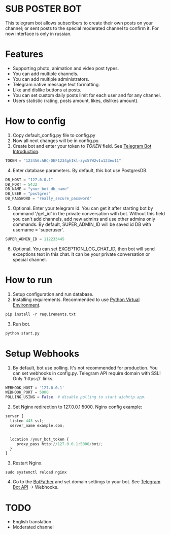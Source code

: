 # SUB POSTER BOT
This telegram bot allows subscribers to create their own posts on your channel; or sent posts to the special moderated
channel to confirm it. 
For now interface is only in russian.

# Features
- Supporting photo, animation and video post types.
- You can add multiple channels.
- You can add multiple administrators.
- Telegram native message text formatting.
- Like and dislike buttons at posts.
- You can set custom daily posts limit for each user and for any channel.
- Users statistic (rating, posts amount, likes, dislikes amount).

# How to config
1. Copy default_config.py file to config.py
2. Now all next changes will be in config.py.
3. Create bot and enter your token to *TOKEN* field. See [Telegram Bot Introduction](https://core.telegram.org/bots).
```python
TOKEN = "123456:ABC-DEF1234ghIkl-zyx57W2v1u123ew11"
```

4. Enter database parameters. By default, this bot use PostgresDB.
```python
DB_HOST = "127.0.0.1"
DB_PORT = 5432
DB_NAME = "your_bot_db_name"
DB_USER = "postgres"
DB_PASSWORD = "really_secure_password"
```

5. Optional. Enter your telegram id. You can get it after starting bot by command '/get_id' in the private conversation with bot.
Without this field you can't add channels, add new admins and use other admins only commands. 
By default, SUPER_ADMIN_ID will be saved id DB with username = 'superuser'.
```python
SUPER_ADMIN_ID = 112233445
```

6. Optional. You can set EXCEPTION_LOG_CHAT_ID, then bot will send exceptions text in this chat. It can be your private
conversation or special channel.

# How to run
1. Setup configuration and run database.
2. Installing requirements. Recommended to use [Python Virtual Environment](https://docs.python.org/3/tutorial/venv.html).
```python
pip install -r requirements.txt
```
3. Run bot.
```python
python start.py
```

# Setup Webhooks
1. By default, bot use polling. It's not recommended for production. You can set webhooks in config.py.
Telegram API require domain with SSL! Only 'https://' links.
   
```python
WEBHOOK_HOST = '127.0.0.1'
WEBHOOK_PORT = 5000
POLLING_USING = False  # disable polling to start aiohttp app.
```

2. Set Nginx redirection to 127.0.0.1:5000.
Nginx config example:
   
```python
server {
  listen 443 ssl;
  server_name example.com;


  location /your_bot_token {
     proxy_pass http://127.0.0.1:5000/bot/;
  }
}
```

3. Restart Nginx.
```commandline
sudo systemctl reload nginx
```

4. Go to the [BotFather](https://t.me/botfather) and set domain settings to your bot.
   See [Telegram Bot API](https://core.telegram.org/bots/api) -> Webhooks.

# TODO
- English translation
- Moderated channel

